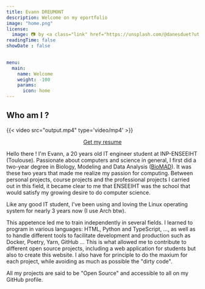 ```yaml
---
title: Evann DREUMONT
description: Welcome on my eportfolio
image: "home.png"
license:
  image: 📷 by <a class="link" href="https://unsplash.com/@danesduet?utm_source=unsplash&utm_medium=referral&utm_content=creditCopyText">Kevin Lanceplaine</a> on <a class="link" href="https://unsplash.com/s/photos/abstract?utm_source=unsplash&utm_medium=referral&utm_content=creditCopyText">Unsplash</a>
readingTime: false
showDate : false
  

menu:
  main:
    name: Welcome
    weight: -100
    params:
      icon: home
---
```


## Who am I ?

{{< video src="output.mp4" type='video/mp4' >}}
<center><a class="link" href="/resume.pdf" target="_blank" rel="noopener">Get my resume</a></center>

Hello there ! I'm Evann, a 20 years old IT engineer student at INP-ENSEEIHT (Toulouse).
Passionate about computers and science in general, I first did a two-year degree in Biology, Modeling and Data Analysis ([BioMAD](https://albm.fr/)). It was these two years that made me realize my passion for computing.
Between personal projects, course projects and the professional projects I carried out in this field, it became clear to me that ENSEEIHT was the school that would satisfy my growing desire to do computer science.

Like any good IT student, I've been using and loving the Linux operating system for nearly 3 years now (I use Arch btw). 

This appetence led me to train independently in several fields. I learned to program in various languages: HTML, Python and TypeScript, ..., as well as to handle different tools to facilitate development and production such as Docker, Poetry, Yarn, GitHub ... This is what allowed me to contribute to different open source projects, including a web application for students but also to create this website. I also have for principle to do the maxium for each project, while avoiding as much as possible the "dirty code".

All my projects are said to be "Open Source" and accessible to all on my GitHub profile.

